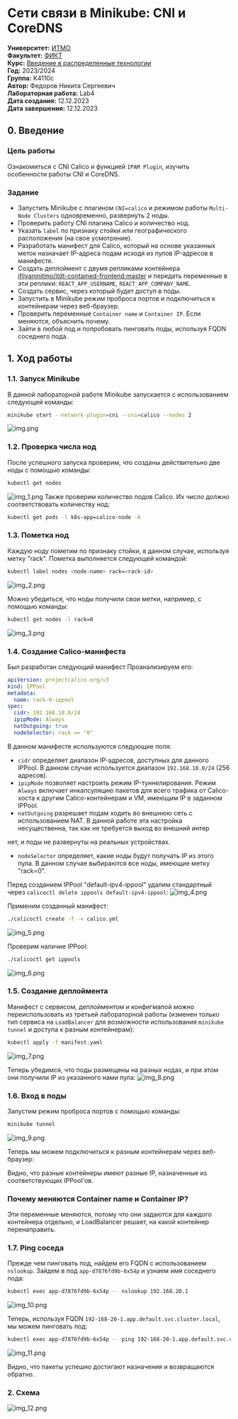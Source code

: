 # Сети связи в Minikube: CNI и CoreDNS

**Университет:** [ИТМО](https://itmo.ru/ru/)  
**Факультет:** [ФИКТ](https://fict.itmo.ru)  
**Курс:** [Введение в распределенные технологии](https://github.com/itmo-ict-faculty/introduction-to-distributed-technologies)  
**Год:** 2023/2024  
**Группа:** K4110c  
**Автор:** Федоров Никита Сергеевич  
**Лабораторная работа:** Lab4  
**Дата создания:** 12.12.2023  
**Дата завершения:** 12.12.2023

## 0. Введение

###  Цель работы
Ознакомиться с CNI Calico и функцией `IPAM Plugin`, изучить особенности работы CNI и CoreDNS.

### Задание
- Запустить Minikube с плагином `CNI=calico` и режимом работы `Multi-Node Clusters` одновременно, развернуть 2 ноды.
- Проверить работу CNI плагина Calico и количество нод.
- Указать `label` по признаку стойки или географического расположения (на свое усмотрение).
- Разработать манифест для Calico, который на основе указанных меток назначает IP-адреса подам исходя из пулов IP-адресов в манифесте.
- Создать деплоймент с двумя репликами контейнера [ifilyaninitmo/itdt-contained-frontend:master](https://hub.docker.com/repository/docker/ifilyaninitmo/itdt-contained-frontend) и передать переменные в эти реплики: `REACT_APP_USERNAME`, `REACT_APP_COMPANY_NAME`.
- Создать сервис, через который будет доступ в поды.
- Запустить в Minikube режим проброса портов и подключиться к контейнерам через веб-браузер.
- Проверить переменные `Container name` и `Container IP`. Если меняются, объяснить почему.
- Зайти в любой под и попробовать пинговать поды, используя FQDN соседнего пода.

## 1. Ход работы
### 1.1. Запуск Minikube
В данной лабораторной работе Minikube запускается с использованием следующей команды:
```bash
minikube start --network-plugin=cni --cni=calico --nodes 2
```
![img.png](img.png)

### 1.2. Проверка числа нод
После успешного запуска проверим, что созданы действительно две ноды с помощью команды:
```bash
kubectl get nodes
```
![img_1.png](img_1.png)
Также проверим количество подов Calico. Их число должно соответствовать количеству нод:
```bash
kubectl get pods -l k8s-app=calico-node -A
```

### 1.3. Пометка нод
Каждую ноду пометим по признаку стойки, в данном случае, используя метку "rack". Пометка выполняется следующей командой:
```bash
kubectl label nodes <node-name> rack=<rack-id>
```
![img_2.png](img_2.png)

Можно убедиться, что ноды получили свои метки, например, с помощью команды:
```bash
kubectl get nodes -l rack=0
```
![img_3.png](img_3.png)

### 1.4. Создание Calico-манифеста
Был разработан следующий манифест Проанализируем его:

```yaml
apiVersion: projectcalico.org/v3
kind: IPPool
metadata:
  name: rack-0-ippool
spec:
  cidr: 192.168.10.0/24
  ipipMode: Always
  natOutgoing: true
  nodeSelector: rack == "0"
```

В данном манифесте используются следующие поля:
- `cidr` определяет диапазон IP-адресов, доступных для данного IPPool. В данном случае используется диапазон `192.168.10.0/24` (256 адресов).
- `ipipMode` позволяет настроить режим IP-туннелирования. Режим `Always` включает инкапсуляцию пакетов для всего трафика от Calico-хоста к другим Calico-контейнерам и VM, имеющим IP в заданном IPPool.
- `natOutgoing` разрешает подам ходить во внешнюю сеть с использованием NAT. В данной работе эта настройка несущественна, так как не требуется выход во внешний интер

нет, и поды не развернуты на реальных устройствах.
- `nodeSelector` определяет, какие ноды будут получать IP из этого пула. В данном случае выбираются все ноды, имеющие метку "rack=0".

Перед созданием IPPool "default-ipv4-ippool" удалим стандартный через `calicoctl delete ippools default-ipv4-ippool`:
![img_4.png](img_4.png)

Применим созданный манифест:
```bash
./calicoctl create -f -< calico.yml
```
![img_5.png](img_5.png)

Проверим наличие IPPool:
```bash
./calicoctl get ippools
```
![img_6.png](img_6.png)

### 1.5. Создание деплоймента
Манифест с сервисом, деплойментом и конфигмапой можно переиспользовать из третьей лабораторной работы (изменен только тип сервиса на `LoadBalancer` для возможности использования `minikube tunnel` и доступа к разным контейнерам):
```bash
kubectl apply -f manifest.yaml
```
![img_7.png](img_7.png)

Теперь убедимся, что поды размещены на разных нодах, и при этом они получили IP из указанного нами пула:
![img_8.png](img_8.png)

### 1.6. Вход в поды
Запустим режим проброса портов с помощью команды:
```bash
minikube tunnel
```
![img_9.png](img_9.png)

Теперь мы можем подключиться к разным контейнерам через веб-браузер:


Видно, что разные контейнеры имеют разные IP, назначенные из соответствующих IPPool'ов.

### Почему меняются Container name и Container IP?
Эти переменные меняются, потому что они задаются для каждого контейнера отдельно, и LoadBalancer решает, на какой контейнер перенаправить.

### 1.7. Ping соседа
Прежде чем пинговать под, найдем его FQDN с использованием `nslookup`. Зайдем в под `app-d7876fd9b-6x54p` и узнаем имя соседнего пода:
```bash
kubectl exec app-d7876fd9b-6x54p -- nslookup 192.168.20.1
```
![img_10.png](img_10.png)

Теперь, используя FQDN `192-168-20-1.app.default.svc.cluster.local`, мы можем пинговать под:
```bash
kubectl exec app-d7876fd9b-6x54p -- ping 192-168-20-1.app.default.svc.cluster.local
```
![img_11.png](img_11.png)

Видно, что пакеты успешно достигают назначения и возвращаются обратно.

### 2. Схема
![img_12.png](img_12.png)